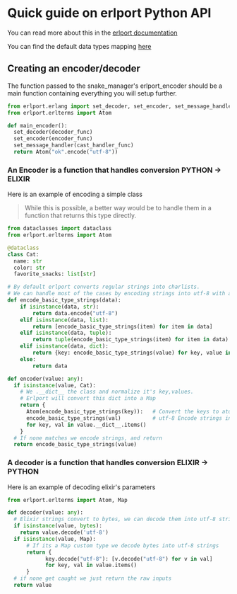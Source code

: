 # Quick guide on erlport Python API
You can read more about this in the [erlport documentation](http://erlport.org/docs/python.html)

You can find the default data types mapping [here](http://erlport.org/docs/python.html#data-types-mapping)

## Creating an encoder/decoder
The function passed to the snake_manager's erlport_encoder should be a main function containing everything you will setup further.
```python
from erlport.erlang import set_decoder, set_encoder, set_message_handler
from erlport.erlterms import Atom

def main_encoder():
  set_decoder(decoder_func)
  set_encoder(encoder_func)
  set_message_handler(cast_handler_func)
  return Atom("ok".encode("utf-8"))
```
### An Encoder is a function that handles conversion PYTHON -> ELIXIR
Here is an example of encoding a simple class
> While this is possible, a better way would be to handle them in a function that returns this type directly.
```python
from dataclasses import dataclass
from erlport.erlterms import Atom

@dataclass
class Cat:
  name: str
  color: str
  favorite_snacks: list[str]

# By default erlport converts regular strings into charlists.
# We can handle most of the cases by encoding strings into utf-8 with a simple function like this.
def encode_basic_type_strings(data):
    if isinstance(data, str):
        return data.encode("utf-8")
    elif isinstance(data, list):
        return [encode_basic_type_strings(item) for item in data]
    elif isinstance(data, tuple):
        return tuple(encode_basic_type_strings(item) for item in data)
    elif isinstance(data, dict):
        return {key: encode_basic_type_strings(value) for key, value in data.items()}
    else:
        return data

def encoder(value: any):
  if isinstance(value, Cat):
    # We .__dict__ the class and normalize it's key,values.
    # Erlport will convert this dict into a Map
    return {
      Atom(encode_basic_type_strings(key)):   # Convert the keys to atoms
      encode_basic_type_strings(val)          # utf-8 Encode strings inside
      for key, val in value.__dict__.items()
    }
  # If none matches we encode strings, and return
  return encode_basic_type_strings(value)
```
### A decoder is a function that handles conversion ELIXIR -> PYTHON
Here is an example of decoding elixir's parameters
```python
from erlport.erlterms import Atom, Map

def decoder(value: any):
  # Elixir strings convert to bytes, we can decode them into utf-8 strings.
  if isinstance(value, bytes):
    return value.decode('utf-8')
  if isinstance(value, Map):
      # If its a Map custom type we decode bytes into utf-8 strings
      return {
            key.decode("utf-8"): [v.decode("utf-8") for v in val]
            for key, val in value.items()
      }
  # if none get caught we just return the raw inputs
  return value

```
